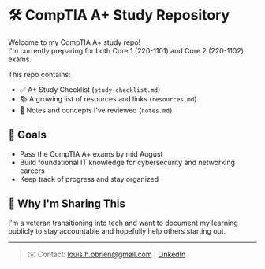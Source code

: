 # 🛠️ CompTIA A+ Study Repository

Welcome to my CompTIA A+ study repo!  
I'm currently preparing for both Core 1 (220-1101) and Core 2 (220-1102) exams.

This repo contains:
- ✅ A+ Study Checklist (`study-checklist.md`)
- 📚 A growing list of resources and links (`resources.md`)
- 📝 Notes and concepts I’ve reviewed (`notes.md`)

## 🎯 Goals
- Pass the CompTIA A+ exams by mid August
- Build foundational IT knowledge for cybersecurity and networking careers
- Keep track of progress and stay organized

## 📌 Why I'm Sharing This
I'm a veteran transitioning into tech and want to document my learning publicly to stay accountable and hopefully help others starting out.

---

> ✉️ Contact: louis.h.obrien@gmail.com | [LinkedIn](https://www.linkedin.com/in/louishobrien)
